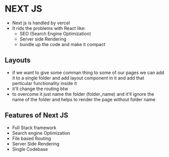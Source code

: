 # NEXT JS

- Next js is handled by vercel 
- It rids the problems with React like:
    - SEO (Search Engine Optimization)
    - Server side Rendering
    - bundle up the code and make it compact


## Layouts 
- if we want to give some comman thing to some of our pages we can add it to a single folder and add layout component in it and add that perticular functionality inside it
- it'll change the routing btw
- to overcome it just name the folder (folder_name) and it'll ignore the name of the folder and helps to render the page without folder name    


## Features of Next JS

- Full Stack framework
- Search engine Optimization
- File based Routing
- Server Side Rendering
- Single Codebase